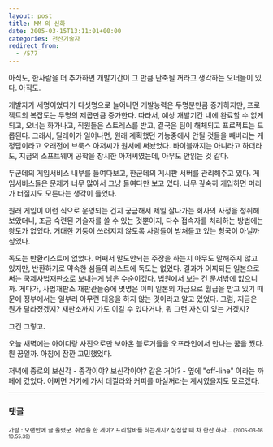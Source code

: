 ```yaml
---
layout: post
title: MM 의 신화
date: 2005-03-15T13:11:01+00:00
categories: 전산기술자
redirect_from:
  - /577
---
```


아직도, 한사람을 더 추가하면 개발기간이 그 만큼 단축될 꺼라고 생각하는 오너들이 있다. 아직도.

개발자가 세명이었다가 다섯명으로 늘어나면 개발능력은 두명분만큼 증가하지만, 프로젝트의 복잡도는 두명의 제곱만큼 증가한다. 따라서, 예상 개발기간 내에 완료할 수 없게 되고, 오너는 화가나고, 직원들은 스트레스를 받고, 결국은 팀이 해체되고 프로젝트는 드롭된다. 그래서, 딜레이가 일어나면, 원래 계획했던 기능중에서 안될 것들을 빼버리는 게 정답이라고 오래전에 브룩스 아저씨가 원서에 써놨었다. 바이블까지는 아니라고 하더라도, 지금의 소프트웨어 공학을 창시한 아저씨였는데, 아무도 안읽는 것 같다.

두군데의 게임서비스 내부를 들여다보고, 한군데의 게시판 서버를 관리해주고 있다. 게임서비스들은 문제가 너무 많아서 그냥 들여다만 보고 있다. 너무 깊숙히 개입하면 머리가 터질지도 모른다는 생각이 들었다.

원래 게임이 이런 식으로 운영되는 건지 궁금해서 제일 잘나가는 회사의 사정을 청취해보았더니, 조금 숙련된 기술자를 쓸 수 있는 것뿐이지, 다수 접속자를 처리하는 방법에는 왕도가 없었다. 거대한 기둥이 쓰러지지 않도록 사람들이 받쳐들고 있는 형국이 아닐까 싶었다.

독도는 반환리스트에 없었다. 어째서 말도안되는 주장을 하는지 아무도 말해주지 않고 있지만, 반환하기로 약속한 섬들의 리스트에 독도는 없었다. 결과가 어찌되든 일본으로써는 국제사법재판소로 보내는게 남은 수순이겠다. 법원에서 보는 건 문서밖에 없으니까. 게다가, 사법재판소 재판관들중에 몇명은 이미 일본의 자금으로 월급을 받고 있기 때문에 정부에서는 일부러 아무런 대응을 하지 않는 것이라고 알고 있었다. 그럼, 지금은 뭔가 달라졌겠지? 재판소까지 가도 이길 수 있다거나, 뭐 그런 자신이 있는 거겠지?

그건 그렇고.

오늘 새벽에는 아이디랑 사진으로만 보아온 블로거들을 오프라인에서 만나는 꿈을 꿨다. 뭔 꿈일까. 아침에 잠깐 고민했었다.

저녁에 종로의 보신각 - 종각이야? 보신각이야? 같은 거야? - 옆에 "off-line" 이라는 까페에 갔었다. 어쩌면 거기에 가서 데낄라와 커피를 마실꺼라는 계시였을지도 모르겠다.

* * *

### 댓글



<!--- cmt:990 --->
<!--- mail: --->
<!--- parent:0 --->

<small class=comment>가람 : 오랜만에 글 올렸군. 취업을 한 게야? 프리알바를 하는게지? 심심할 때 차 한잔 하자... <small>(2005-03-16 10:55:39)</small></small>

